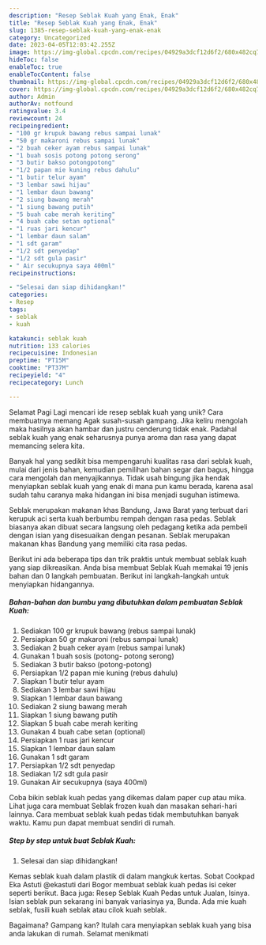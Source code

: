 ```yaml
---
description: "Resep Seblak Kuah yang Enak, Enak"
title: "Resep Seblak Kuah yang Enak, Enak"
slug: 1385-resep-seblak-kuah-yang-enak-enak
category: Uncategorized
date: 2023-04-05T12:03:42.255Z
image: https://img-global.cpcdn.com/recipes/04929a3dcf12d6f2/680x482cq70/seblak-kuah-foto-resep-utama.jpg
hideToc: false
enableToc: true
enableTocContent: false
thumbnail: https://img-global.cpcdn.com/recipes/04929a3dcf12d6f2/680x482cq70/seblak-kuah-foto-resep-utama.jpg
cover: https://img-global.cpcdn.com/recipes/04929a3dcf12d6f2/680x482cq70/seblak-kuah-foto-resep-utama.jpg
author: Admin
authorAv: notfound
ratingvalue: 3.4
reviewcount: 24
recipeingredient:
- "100 gr krupuk bawang rebus sampai lunak"
- "50 gr makaroni rebus sampai lunak"
- "2 buah ceker ayam rebus sampai lunak"
- "1 buah sosis potong potong serong"
- "3 butir bakso potongpotong"
- "1/2 papan mie kuning rebus dahulu"
- "1 butir telur ayam"
- "3 lembar sawi hijau"
- "1 lembar daun bawang"
- "2 siung bawang merah"
- "1 siung bawang putih"
- "5 buah cabe merah keriting"
- "4 buah cabe setan optional"
- "1 ruas jari kencur"
- "1 lembar daun salam"
- "1 sdt garam"
- "1/2 sdt penyedap"
- "1/2 sdt gula pasir"
- " Air secukupnya saya 400ml"
recipeinstructions:

- "Selesai dan siap dihidangkan!"
categories:
- Resep
tags:
- seblak
- kuah

katakunci: seblak kuah 
nutrition: 133 calories
recipecuisine: Indonesian
preptime: "PT15M"
cooktime: "PT37M"
recipeyield: "4"
recipecategory: Lunch

---
```



Selamat Pagi Lagi mencari ide resep seblak kuah yang unik? Cara membuatnya memang Agak susah-susah gampang. Jika keliru mengolah maka hasilnya akan hambar dan justru cenderung tidak enak. Padahal seblak kuah yang enak seharusnya punya aroma dan rasa yang dapat memancing selera kita.


Banyak hal yang sedikit bisa mempengaruhi kualitas rasa dari seblak kuah, mulai dari jenis bahan, kemudian pemilihan bahan segar dan bagus, hingga cara mengolah dan menyajikannya. Tidak usah bingung jika hendak menyiapkan seblak kuah yang enak di mana pun kamu berada, karena asal sudah tahu caranya maka hidangan ini bisa menjadi suguhan istimewa.

Seblak merupakan makanan khas Bandung, Jawa Barat yang terbuat dari kerupuk aci serta kuah berbumbu rempah dengan rasa pedas. Seblak biasanya akan dibuat secara langsung oleh pedagang ketika ada pembeli dengan isian yang disesuaikan dengan pesanan. Seblak merupakan makanan khas Bandung yang memiliki cita rasa pedas.


Berikut ini ada beberapa tips dan trik praktis untuk membuat seblak kuah yang siap dikreasikan. Anda bisa membuat Seblak Kuah memakai 19 jenis bahan dan 0 langkah pembuatan. Berikut ini langkah-langkah untuk menyiapkan hidangannya.

<!--inarticleads1-->

##### Bahan-bahan dan bumbu yang dibutuhkan dalam pembuatan Seblak Kuah:

1. Sediakan 100 gr krupuk bawang (rebus sampai lunak)
1. Persiapkan 50 gr makaroni (rebus sampai lunak)
1. Sediakan 2 buah ceker ayam (rebus sampai lunak)
1. Gunakan 1 buah sosis (potong- potong serong)
1. Sediakan 3 butir bakso (potong-potong)
1. Persiapkan 1/2 papan mie kuning (rebus dahulu)
1. Siapkan 1 butir telur ayam
1. Sediakan 3 lembar sawi hijau
1. Siapkan 1 lembar daun bawang
1. Sediakan 2 siung bawang merah
1. Siapkan 1 siung bawang putih
1. Siapkan 5 buah cabe merah keriting
1. Gunakan 4 buah cabe setan (optional)
1. Persiapkan 1 ruas jari kencur
1. Siapkan 1 lembar daun salam
1. Gunakan 1 sdt garam
1. Persiapkan 1/2 sdt penyedap
1. Sediakan 1/2 sdt gula pasir
1. Gunakan  Air secukupnya (saya 400ml)


Coba bikin seblak kuah pedas yang dikemas dalam paper cup atau mika. Lihat juga cara membuat Seblak frozen kuah dan masakan sehari-hari lainnya. Cara membuat seblak kuah pedas tidak membutuhkan banyak waktu. Kamu pun dapat membuat sendiri di rumah. 

<!--inarticleads2-->

##### Step by step untuk buat Seblak Kuah:


1. Selesai dan siap dihidangkan!

Kemas seblak kuah dalam plastik di dalam mangkuk kertas. Sobat Cookpad Eka Astuti @ekastuti dari Bogor membuat seblak kuah pedas isi ceker seperti berikut. Baca juga: Resep Seblak Kuah Pedas untuk Jualan, Isinya. Isian seblak pun sekarang ini banyak variasinya ya, Bunda. Ada mie kuah seblak, fusili kuah seblak atau cilok kuah seblak. 

Bagaimana? Gampang kan? Itulah cara menyiapkan seblak kuah yang bisa anda lakukan di rumah. Selamat menikmati
